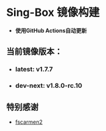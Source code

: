 # Sing-Box 镜像构建
- **使用GitHub Actions自动更新**

## 当前镜像版本：
 - ### **latest**: v1.7.7
 - ### **dev-next**: v1.8.0-rc.10

## 特别感谢  
  - [fscarmen2](https://github.com/fscarmen2/docker_builder)
